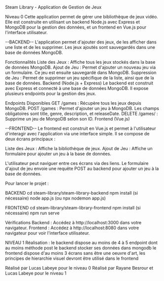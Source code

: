 Steam Library - Application de Gestion de Jeux

Niveau 0
Cette application permet de gérer une bibliothèque de jeux vidéo. Elle est construite en utilisant un backend Node.js avec Express et MongoDB pour la gestion des données, et un frontend en Vue.js pour l'interface utilisateur.

--BACKEND--
L'application permet d'ajouter des jeux, de les afficher dans une liste et de les supprimer. Les jeux ajoutés sont sauvegardés dans une base de données MongoDB.

Fonctionnalités
Liste des Jeux : Affiche tous les jeux stockés dans la base de données MongoDB.
Ajout de Jeu : Permet d'ajouter un nouveau jeu via un formulaire. Ce jeu est ensuite sauvegardé dans MongoDB.
Suppression de Jeu : Permet de supprimer un jeu spécifique de la liste, ainsi que de la base de données.
Backend (Node.js + Express)
Le backend est construit avec Express et connecté à une base de données MongoDB. Il expose plusieurs endpoints pour la gestion des jeux.

Endpoints Disponibles
GET /games : Récupère tous les jeux depuis MongoDB.
POST /games : Permet d'ajouter un jeu à MongoDB. Les champs obligatoires sont title, genre, description, et releaseDate.
DELETE /games/
: Supprime un jeu de MongoDB selon son ID.
Frontend (Vue.js)

--FRONTEND--
Le frontend est construit en Vue.js et permet à l'utilisateur d'interagir avec l'application via une interface simple. Il se compose de deux écrans principaux :

Liste des Jeux : Affiche la bibliothèque de jeux.
Ajout de Jeu : Affiche un formulaire pour ajouter un jeu à la base de données.

L'utilisateur peut naviguer entre ces écrans via des liens. Le formulaire d'ajout de jeu envoie une requête POST au backend pour ajouter un jeu à la base de données.

Pour lancer le projet :

BACKEND
cd steam-library/steam-library-backend
npm install (si nécessaire)
node app.js (ou npx nodemon app.js)

FRONTEND
cd steam-library/steam-library-frontend
npm install (si nécessaire)
npm run serve

Vérifications
Backend : Accédez à http://localhost:3000 dans votre navigateur.
Frontend : Accédez à http://localhost:8080 dans votre navigateur pour voir l'interface utilisateur.

NIVEAU 1
Réalisation :
le backend dispose au moins de 4 à 5 endpoint dont au moins méthode post
le backend stocker ses données dans mongodb
le frontend dispose d'au moins 3 écrans
sans être une oeuvre d'art, les principes de hierarchie visuel devront être utilisé dans le frontend

Réalisé par Lucas Labeye pour le niveau 0
Réalisé par Rayane Besrour et Lucas Labeye pour le niveau 1
